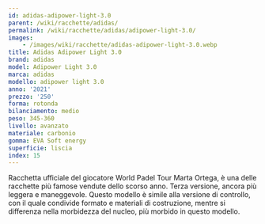 ```yaml
---
id: adidas-adipower-light-3.0
parent: /wiki/racchette/adidas/
permalink: /wiki/racchette/adidas/adipower-light-3.0/
images:
    - /images/wiki/racchette/adidas-adipower-light-3.0.webp
title: Adidas Adipower Light 3.0
brand: adidas
model: Adipower Light 3.0
marca: adidas
modello: adipower light 3.0
anno: '2021'
prezzo: '250'
forma: rotonda
bilanciamento: medio
peso: 345-360
livello: avanzato
materiale: carbonio
gomma: EVA Soft energy
superficie: liscia
index: 15
---
```

Racchetta ufficiale del giocatore World Padel Tour Marta Ortega, è una delle racchette più famose vendute dello scorso anno. Terza versione, ancora più leggera e maneggevole. Questo modello è simile alla versione di controllo, con il quale condivide formato e materiali di costruzione, mentre si differenza nella morbidezza del nucleo, più morbido in questo modello.